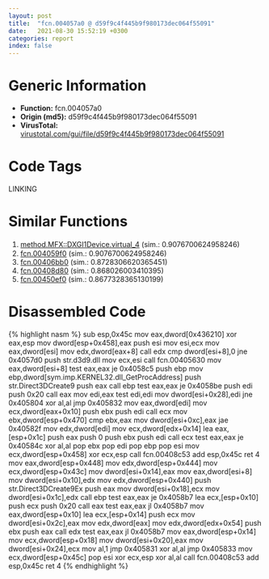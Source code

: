 ```yaml
---
layout: post
title:  "fcn.004057a0 @ d59f9c4f445b9f980173dec064f55091"
date:   2021-08-30 15:52:19 +0300
categories: report
index: false
---
```


# Generic Information
- **Function:** fcn.004057a0
- **Origin (md5):** d59f9c4f445b9f980173dec064f55091
- **VirusTotal:** [virustotal.com/gui/file/d59f9c4f445b9f980173dec064f55091][virustotal_ref]

# Code Tags
<span class="tag" id="LINKING">LINKING</span>


# Similar Functions

1. [method.MFX꞉꞉DXGI1Device.virtual\_4][similar_1_ref] (sim.: 0.9076700624958246)
2. [fcn.004059f0][similar_2_ref] (sim.: 0.9076700624958246)
3. [fcn.00406bb0][similar_3_ref] (sim.: 0.8728306620365451)
4. [fcn.00408d80][similar_4_ref] (sim.: 0.868026003410395)
5. [fcn.00450ef0][similar_5_ref] (sim.: 0.8677328365130199)


# Disassembled Code

{% highlight nasm %}
sub esp,0x45c
mov eax,dword[0x436210]
xor eax,esp
mov dword[esp+0x458],eax
push esi
mov esi,ecx
mov eax,dword[esi]
mov edx,dword[eax+8]
call edx
cmp dword[esi+8],0
jne 0x4057d0
push str.d3d9.dll
mov ecx,esi
call fcn.00405630
mov eax,dword[esi+8]
test eax,eax
je 0x4058c5
push ebp
mov ebp,dword[sym.imp.KERNEL32.dll_GetProcAddress]
push str.Direct3DCreate9
push eax
call ebp
test eax,eax
je 0x4058be
push edi
push 0x20
call eax
mov edi,eax
test edi,edi
mov dword[esi+0x28],edi
jne 0x405804
xor al,al
jmp 0x405832
mov eax,dword[edi]
mov ecx,dword[eax+0x10]
push ebx
push edi
call ecx
mov ebx,dword[esp+0x470]
cmp ebx,eax
mov dword[esi+0xc],eax
jae 0x40582f
mov edx,dword[edi]
mov ecx,dword[edx+0x14]
lea eax,[esp+0x1c]
push eax
push 0
push ebx
push edi
call ecx
test eax,eax
je 0x40584c
xor al,al
pop ebx
pop edi
pop ebp
pop esi
mov ecx,dword[esp+0x458]
xor ecx,esp
call fcn.00408c53
add esp,0x45c
ret 4
mov eax,dword[esp+0x448]
mov edx,dword[esp+0x444]
mov ecx,dword[esp+0x43c]
mov dword[esi+0x14],eax
mov eax,dword[esi+8]
mov dword[esi+0x10],edx
mov edx,dword[esp+0x440]
push str.Direct3DCreate9Ex
push eax
mov dword[esi+0x18],ecx
mov dword[esi+0x1c],edx
call ebp
test eax,eax
je 0x4058b7
lea ecx,[esp+0x10]
push ecx
push 0x20
call eax
test eax,eax
jl 0x4058b7
mov eax,dword[esp+0x10]
lea ecx,[esp+0x14]
push ecx
mov dword[esi+0x2c],eax
mov edx,dword[eax]
mov edx,dword[edx+0x54]
push ebx
push eax
call edx
test eax,eax
jl 0x4058b7
mov eax,dword[esp+0x14]
mov ecx,dword[esp+0x18]
mov dword[esi+0x20],eax
mov dword[esi+0x24],ecx
mov al,1
jmp 0x405831
xor al,al
jmp 0x405833
mov ecx,dword[esp+0x45c]
pop esi
xor ecx,esp
xor al,al
call fcn.00408c53
add esp,0x45c
ret 4
{% endhighlight %}


[similar_1_ref]: /report/method.MFX꞉꞉DXGI1Device.virtual_4@d59f9c4f445b9f980173dec064f55091
[similar_2_ref]: /report/fcn.004059f0@d59f9c4f445b9f980173dec064f55091
[similar_3_ref]: /report/fcn.00406bb0@0aa2d73a5300dff2412388945614b507
[similar_4_ref]: /report/fcn.00408d80@0aa2d73a5300dff2412388945614b507
[similar_5_ref]: /report/fcn.00450ef0@ec199daf84c7d2c754bb8d013dd4880e
[virustotal_ref]: https://www.virustotal.com/gui/file/d59f9c4f445b9f980173dec064f55091